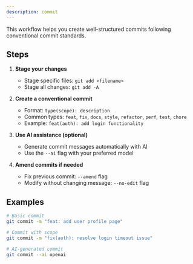 ```yaml
---
description: commit
---
```



This workflow helps you create well-structured commits following conventional commit standards.

## Steps

1. **Stage your changes**
   - Stage specific files: `git add <filename>`
   - Stage all changes: `git add -A`

2. **Create a conventional commit**
   - Format: `type(scope): description`
   - Common types: `feat`, `fix`, `docs`, `style`, `refactor`, `perf`, `test`, `chore`
   - Example: `feat(auth): add login functionality`

3. **Use AI assistance (optional)**
   - Generate commit messages automatically with AI
   - Use the `--ai` flag with your preferred model

4. **Amend commits if needed**
   - Fix previous commit: `--amend` flag
   - Modify without changing message: `--no-edit` flag

## Examples

```bash
# Basic commit
git commit -m "feat: add user profile page"

# Commit with scope
git commit -m "fix(auth): resolve login timeout issue"

# AI-generated commit
git commit --ai openai
```
